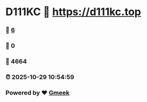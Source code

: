 # D111KC :link: https://d111kc.top 
### :page_facing_up: [6](https://d111kc.top/tag.html) 
### :speech_balloon: 0 
### :hibiscus: 4664 
### :alarm_clock: 2025-10-29 10:54:59 
### Powered by :heart: [Gmeek](https://github.com/Meekdai/Gmeek)
